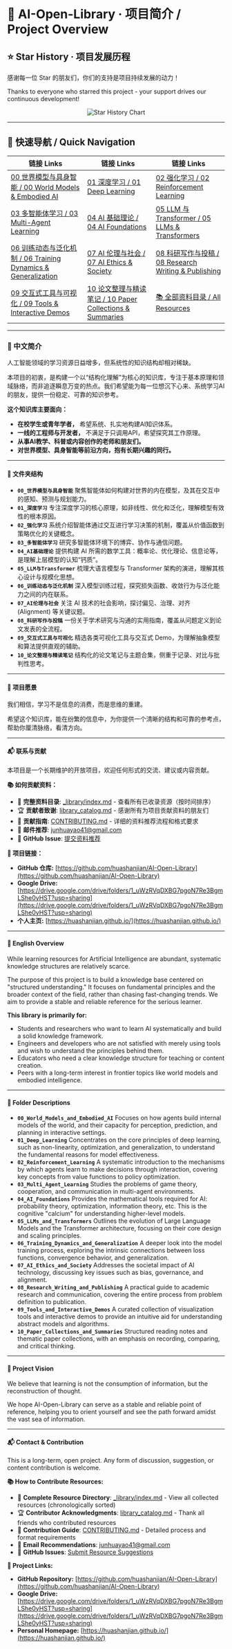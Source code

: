 ﻿# **📘 AI-Open-Library · 项目简介 / Project Overview**

## **⭐ Star History · 项目发展历程**

感谢每一位 Star 的朋友们，你们的支持是项目持续发展的动力！

Thanks to everyone who starred this project - your support drives our continuous development!

<div align="center">

<picture>
  <source media="(prefers-color-scheme: dark)" srcset="https://api.star-history.com/svg?repos=huashanjian/AI-Open-Library&type=Date&theme=dark" />
  <source media="(prefers-color-scheme: light)" srcset="https://api.star-history.com/svg?repos=huashanjian/AI-Open-Library&type=Date" />
  <img alt="Star History Chart" src="https://api.star-history.com/svg?repos=huashanjian/AI-Open-Library&type=Date" />
</picture>

</div>

---

## 🧭 快速导航 / Quick Navigation

| 链接 Links | 链接 Links | 链接 Links |
| --- | --- | --- |
| [00 世界模型与具身智能 / 00 World Models & Embodied AI](./00_World_Models_and_Embodied_AI/) | [01 深度学习 / 01 Deep Learning](./01_Deep_Learning/) | [02 强化学习 / 02 Reinforcement Learning](./02_Reinforcement_Learning/) |
| [03 多智能体学习 / 03 Multi-Agent Learning](./03_Multi_Agent_Learning/) | [04 AI 基础理论 / 04 AI Foundations](./04_AI_Foundations/) | [05 LLM 与 Transformer / 05 LLMs & Transformers](./05_LLMs_and_Transformers/) |
| [06 训练动态与泛化机制 / 06 Training Dynamics & Generalization](./06_Training_Dynamics_and_Generalization/) | [07 AI 伦理与社会 / 07 AI Ethics & Society](./07_AI_Ethics_and_Society/) | [08 科研写作与投稿 / 08 Research Writing & Publishing](./08_Research_Writing_and_Publishing/) |
| [09 交互式工具与可视化 / 09 Tools & Interactive Demos](./09_Tools_and_Interactive_Demos/) | [10 论文整理与精读笔记 / 10 Paper Collections & Summaries](./10_Paper_Collections_and_Summaries/) | [📚 全部资料目录 / All Resources](./_library/index.md) |

---

### **📖 中文简介**

人工智能领域的学习资源日益增多，但系统性的知识结构却相对稀缺。

本项目的初衷，是构建一个以“结构化理解”为核心的知识库，专注于基本原理和领域脉络，而非追逐瞬息万变的热点。我们希望能为每一位想沉下心来、系统学习AI的朋友，提供一份稳定、可靠的知识参考。

**这个知识库主要面向：**

* **在校学生或青年学者，** 希望系统、扎实地构建AI知识体系。
* **一线的工程师与开发者，** 不满足于只调用API，希望探究其工作原理。
* **从事AI教学、科普或内容创作的老师和朋友们。**
* **对世界模型、具身智能等前沿方向，抱有长期兴趣的同行。**

---

#### **📂 文件夹结构**

* **`00_世界模型与具身智能`**
    聚焦智能体如何构建对世界的内在模型，及其在交互中的感知、预测与规划能力。
* **`01_深度学习`**
    专注深度学习的核心原理，如非线性、优化和泛化，理解模型有效性的根本原因。
* **`02_强化学习`**
    系统介绍智能体通过交互进行学习决策的机制，覆盖从价值函数到策略优化的关键概念。
* **`03_多智能体学习`**
    研究多智能体环境下的博弈、协作与通信问题。
* **`04_AI基础理论`**
    提供构建 AI 所需的数学工具：概率论、优化理论、信息论等，是理解上层模型的认知“钙质”。
* **`05_LLM与Transformer`**
    梳理大语言模型与 Transformer 架构的演进，理解其核心设计与规模化思想。
* **`06_训练动态与泛化机制`**
    深入模型训练过程，探究损失函数、收敛行为与泛化能力之间的内在联系。
* **`07_AI伦理与社会`**
    关注 AI 技术的社会影响，探讨偏见、治理、对齐 (Alignment) 等关键议题。
* **`08_科研写作与投稿`**
    一份关于学术研究与沟通的实用指南，覆盖从问题定义到论文发表的全流程。
* **`09_交互式工具与可视化`**
    精选各类可视化工具与交互式 Demo，为理解抽象模型和算法提供直观的辅助。
* **`10_论文整理与精读笔记`**
    结构化的论文笔记与主题合集，侧重于记录、对比与批判性思考。

---

#### **🧭 项目愿景**

我们相信，学习不是信息的消费，而是思维的重建。

希望这个知识库，能在纷繁的信息中，为你提供一个清晰的结构和可靠的参考点，帮助你厘清脉络，看清方向。

---

#### **📬 联系与贡献**

本项目是一个长期维护的开放项目，欢迎任何形式的交流、建议或内容贡献。

**📚 如何贡献资料：**

* 📖 **完整资料目录**: [_library/index.md](./_library/index.md) - 查看所有已收录资源（按时间排序）
* 🏆 **贡献者致谢**: [library_catalog.md](./library_catalog.md) - 感谢所有为项目贡献资料的朋友们
* 🤝 **贡献指南**: [CONTRIBUTING.md](./CONTRIBUTING.md) - 详细的资料推荐流程和格式要求
* 📧 **邮件推荐**: [junhuayao41@gmail.com](mailto:junhuayao41@gmail.com)
* 🐙 **GitHub Issue**: [提交资料推荐](https://github.com/huashanjian/AI-Open-Library/issues)


**🔗 项目链接：**

* **GitHub 仓库:** [https://github.com/huashanjian/AI-Open-Library](https://github.com/huashanjian/AI-Open-Library)
* **Google Drive:** [https://drive.google.com/drive/folders/1_uWzRVqDXBG7pgoN7Re3BgmLShe0yHST?usp=sharing](https://drive.google.com/drive/folders/1_uWzRVqDXBG7pgoN7Re3BgmLShe0yHST?usp=sharing)
* **个人主页:** [https://huashanjian.github.io/](https://huashanjian.github.io/)

---

#### **📖 English Overview**

While learning resources for Artificial Intelligence are abundant, systematic knowledge structures are relatively scarce.

The purpose of this project is to build a knowledge base centered on "structured understanding." It focuses on fundamental principles and the broader context of the field, rather than chasing fast-changing trends. We aim to provide a stable and reliable reference for the serious learner.

**This library is primarily for:**

* Students and researchers who want to learn AI systematically and build a solid knowledge framework.
* Engineers and developers who are not satisfied with merely using tools and wish to understand the principles behind them.
* Educators who need a clear knowledge structure for teaching or content creation.
* Peers with a long-term interest in frontier topics like world models and embodied intelligence.

---

#### **📂 Folder Descriptions**

* **`00_World_Models_and_Embodied_AI`**
    Focuses on how agents build internal models of the world, and their capacity for perception, prediction, and planning in interactive settings.
* **`01_Deep_Learning`**
    Concentrates on the core principles of deep learning, such as non-linearity, optimization, and generalization, to understand the fundamental reasons for model effectiveness.
* **`02_Reinforcement_Learning`**
    A systematic introduction to the mechanisms by which agents learn to make decisions through interaction, covering key concepts from value functions to policy optimization.
* **`03_Multi_Agent_Learning`**
    Studies the problems of game theory, cooperation, and communication in multi-agent environments.
* **`04_AI_Foundations`**
    Provides the mathematical tools required for AI: probability theory, optimization, information theory, etc. This is the cognitive "calcium" for understanding higher-level models.
* **`05_LLMs_and_Transformers`**
    Outlines the evolution of Large Language Models and the Transformer architecture, focusing on their core design and scaling principles.
* **`06_Training_Dynamics_and_Generalization`**
    A deeper look into the model training process, exploring the intrinsic connections between loss functions, convergence behavior, and generalization.
* **`07_AI_Ethics_and_Society`**
    Addresses the societal impact of AI technology, discussing key issues such as bias, governance, and alignment.
* **`08_Research_Writing_and_Publishing`**
    A practical guide to academic research and communication, covering the entire process from problem definition to publication.
* **`09_Tools_and_Interactive_Demos`**
    A curated collection of visualization tools and interactive demos to provide an intuitive aid for understanding abstract models and algorithms.
* **`10_Paper_Collections_and_Summaries`**
    Structured reading notes and thematic paper collections, with an emphasis on recording, comparing, and critical thinking.

---

#### **🧭 Project Vision**

We believe that learning is not the consumption of information, but the reconstruction of thought.

We hope AI-Open-Library can serve as a stable and reliable point of reference, helping you to orient yourself and see the path forward amidst the vast sea of information.

---

#### **📬 Contact & Contribution**

This is a long-term, open project. Any form of discussion, suggestion, or content contribution is welcome.

**📚 How to Contribute Resources:**

* 📖 **Complete Resource Directory**: [_library/index.md](./_library/index.md) - View all collected resources (chronologically sorted)
* 🏆 **Contributor Acknowledgments**: [library_catalog.md](./library_catalog.md) - Thank all friends who contributed resources
* 🤝 **Contribution Guide**: [CONTRIBUTING.md](./CONTRIBUTING.md) - Detailed process and format requirements
* 📧 **Email Recommendations**: [junhuayao41@gmail.com](mailto:junhuayao41@gmail.com)
* 🐙 **GitHub Issues**: [Submit Resource Suggestions](https://github.com/huashanjian/AI-Open-Library/issues)

**🔗 Project Links:**

* **GitHub Repository:** [https://github.com/huashanjian/AI-Open-Library](https://github.com/huashanjian/AI-Open-Library)
* **Google Drive:** [https://drive.google.com/drive/folders/1_uWzRVqDXBG7pgoN7Re3BgmLShe0yHST?usp=sharing](https://drive.google.com/drive/folders/1_uWzRVqDXBG7pgoN7Re3BgmLShe0yHST?usp=sharing)
* **Personal Homepage:** [https://huashanjian.github.io/](https://huashanjian.github.io/)
